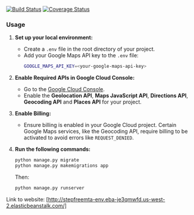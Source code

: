 [![Build Status](https://app.travis-ci.com/gcivil-nyu-org/wed-fall24-team4.svg?token=jwUNqiGUzS6Hs3vuhjTX&branch=develop)](https://app.travis-ci.com/github/gcivil-nyu-org/wed-fall24-team4)
[![Coverage Status](https://coveralls.io/repos/github/gcivil-nyu-org/wed-fall24-team4/badge.svg?branch=develop)](https://coveralls.io/github/gcivil-nyu-org/wed-fall24-team4?branch=develop)

### Usage

1. **Set up your local environment:**
   - Create a `.env` file in the root directory of your project.
   - Add your Google Maps API key to the `.env` file:
     ```bash
     GOOGLE_MAPS_API_KEY=<your-google-maps-api-key>
     ```

2. **Enable Required APIs in Google Cloud Console:**
   - Go to the [Google Cloud Console](https://console.cloud.google.com/).
   - Enable the **Geolocation API**, **Maps JavaScript API**, **Directions API**, **Geocoding API** and **Places API** for your project.

3. **Enable Billing:**
   - Ensure billing is enabled in your Google Cloud project. Certain Google Maps services, like the Geocoding API, require billing to be activated to avoid errors like `REQUEST_DENIED`.

4. **Run the following commands:**
   ```bash
   python manage.py migrate
   python manage.py makemigrations app
   ```
    Then:
    ```bash
    python manage.py runserver 
    ```

Link to website: [http://stepfreemta-env.eba-je3qmwfd.us-west-2.elasticbeanstalk.com/]
